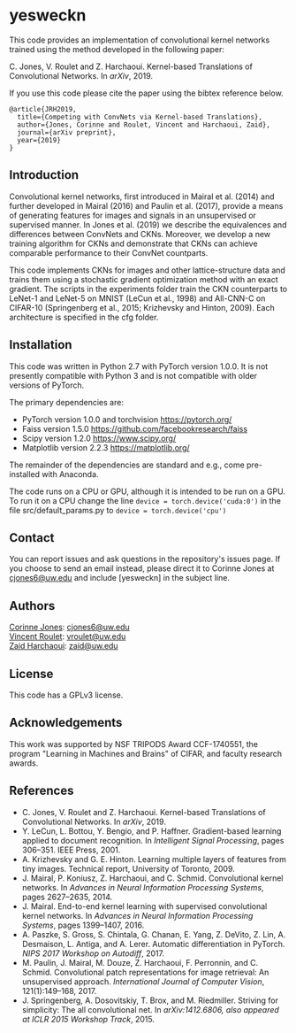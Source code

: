 yesweckn
====================================

This code provides an implementation of convolutional kernel networks trained using the method developed in the following paper:

C. Jones, V. Roulet and Z. Harchaoui. Kernel-based Translations of Convolutional Networks. In *arXiv*, 2019.

If you use this code please cite the paper using the bibtex reference below.

```
@article{JRH2019,
  title={Competing with ConvNets via Kernel-based Translations},
  author={Jones, Corinne and Roulet, Vincent and Harchaoui, Zaid},
  journal={arXiv preprint},
  year={2019}
}
```


Introduction
-----------------
Convolutional kernel networks, first introduced in Mairal et al. (2014) and further developed in Mairal (2016) and Paulin et al. (2017), provide a means of generating features for images and signals in an unsupervised or supervised manner. In Jones et al. (2019) we describe the equivalences and differences between ConvNets and CKNs. Moreover, we develop a new training algorithm for CKNs and demonstrate that CKNs can achieve comparable performance to their ConvNet countparts.

This code implements CKNs for images and other lattice-structure data and trains them using a stochastic gradient optimization method with an exact gradient. The scripts in the experiments folder train the CKN counterparts to LeNet-1 and LeNet-5 on MNIST (LeCun et al., 1998) and All-CNN-C on CIFAR-10 (Springenberg et al., 2015; Krizhevsky and Hinton, 2009). Each architecture is specified in the cfg folder. 

Installation
-----------------
This code was written in Python 2.7 with PyTorch version 1.0.0. It is not presently compatible with Python 3 and is not compatible with older versions of PyTorch. 

The primary dependencies are:

* PyTorch version 1.0.0 and torchvision https://pytorch.org/
* Faiss version 1.5.0 https://github.com/facebookresearch/faiss
* Scipy version 1.2.0 https://www.scipy.org/
* Matplotlib version 2.2.3 https://matplotlib.org/

The remainder of the dependencies are standard and e.g., come pre-installed with Anaconda.

The code runs on a CPU or GPU, although it is intended to be run on a GPU. To run it on a CPU change the line 
`device = torch.device('cuda:0')`
 in the file src/default_params.py to `device = torch.device('cpu')`

Contact
-----------------
You can report issues and ask questions in the repository's issues page. If you choose to send an email instead, please direct it to Corinne Jones at cjones6@uw.edu and include [yesweckn] in the subject line.

Authors
-----------------
[Corinne Jones](https://www.stat.washington.edu/people/cjones6/): cjones6@uw.edu  
[Vincent Roulet](http://faculty.washington.edu/vroulet/): vroulet@uw.edu  
[Zaid Harchaoui](http://faculty.washington.edu/zaid/): zaid@uw.edu  


License
-----------------
This code has a GPLv3 license.


Acknowledgements
--------------------------
This work was supported by NSF TRIPODS Award CCF-1740551, the program "Learning in Machines and Brains" of CIFAR, and faculty research awards.


References
-----------------
- C. Jones, V. Roulet and Z. Harchaoui. Kernel-based Translations of Convolutional Networks. In *arXiv*, 2019.
- Y. LeCun, L. Bottou, Y. Bengio, and P. Haffner. Gradient-based learning applied to document recognition. In *Intelligent Signal Processing*, pages 306–351. IEEE Press, 2001.
- A. Krizhevsky and G. E. Hinton. Learning multiple layers of features from tiny images. Technical report, University of Toronto, 2009.
- J. Mairal, P. Koniusz, Z. Harchaoui, and C. Schmid. Convolutional kernel networks. In *Advances in Neural Information Processing Systems*, pages 2627–2635, 2014.
- J. Mairal. End-to-end kernel learning with supervised convolutional kernel networks. In *Advances in Neural Information Processing Systems*, pages 1399–1407, 2016.
- A. Paszke, S. Gross, S. Chintala, G. Chanan, E. Yang, Z. DeVito, Z. Lin, A. Desmaison, L. Antiga, and A. Lerer. Automatic differentiation in PyTorch. *NIPS 2017 Workshop on Autodiff*, 2017.
- M. Paulin, J. Mairal, M. Douze, Z. Harchaoui, F. Perronnin, and C. Schmid. Convolutional patch representations for image retrieval: An unsupervised approach. *International Journal of Computer Vision*, 121(1):149–168, 2017.
- J. Springenberg, A. Dosovitskiy, T. Brox, and M. Riedmiller. Striving for simplicity: The all convolutional net. In *arXiv:1412.6806, also appeared at ICLR 2015 Workshop Track*, 2015.
